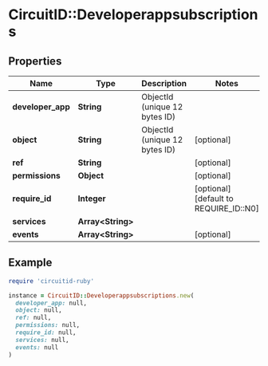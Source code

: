 # CircuitID::Developerappsubscriptions

## Properties

| Name | Type | Description | Notes |
| ---- | ---- | ----------- | ----- |
| **developer_app** | **String** | ObjectId (unique 12 bytes ID) |  |
| **object** | **String** | ObjectId (unique 12 bytes ID) | [optional] |
| **ref** | **String** |  | [optional] |
| **permissions** | **Object** |  | [optional] |
| **require_id** | **Integer** |  | [optional][default to REQUIRE_ID::N0] |
| **services** | **Array&lt;String&gt;** |  |  |
| **events** | **Array&lt;String&gt;** |  | [optional] |

## Example

```ruby
require 'circuitid-ruby'

instance = CircuitID::Developerappsubscriptions.new(
  developer_app: null,
  object: null,
  ref: null,
  permissions: null,
  require_id: null,
  services: null,
  events: null
)
```

